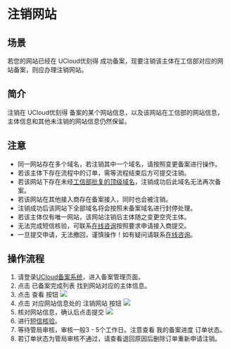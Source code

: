 

# 注销网站

## 场景

若您的网站已经在 UCloud优刻得 成功备案，现要注销该主体在工信部对应的网站备案，则应办理注销网站。

## 简介

注销在 UCloud优刻得 备案的某个网站信息，以及该网站在工信部的网站信息，主体信息和其他未注销的网站信息仍然保留。

## 注意

- 同一网站存在多个域名，若注销其中一个域名，请按照变更备案进行操作。 
- 若该主体下存在流程中的订单，需等流程结束后方可提交注销。
- 若该网站下存在未经[工信部批复的顶级域名](http://域名.信息/)，注销成功后此域名无法再次备案。 
- 若该网站在其他接入商存在备案接入，同时也会被注销。
- 注销成功后该网站下全部域名将会按照未备案域名进行封停处理。
- 若该主体仅有唯一网站，该网站注销后主体随之变更空壳主体。
- 无法完成短信核验，可联系[在线咨询](https://spt.ucloud.cn/30002)按照要求申请接入商提交。
- 一旦提交申请，无法撤回，谨慎操作！如有疑问请联系[在线咨询](https://spt.ucloud.cn/30002)。 

## 操作流程

1. 请登录[UCloud备案系统](https://console.ucloud.cn/icp)，进入备案管理页面。  
2. 点击 已备案完成列表 找到网站对应的主体信息。 
3. 点击 查看 按钮 
   ![](/images/guidance/注销网站1.png)
4. 点击 对应网站信息处的 注销网站 按钮 
   ![](/images/guidance/注销网站2.png)
5. 核对网站信息，确认后点击提交
   ![](/images/guidance/注销网站3.png)
6. 进行[短信核验](https://docs.ucloud.cn/beian1/guidance/guidance2)。
7. 等待管局审核，审核一般3 - 5个工作日。注意查看 我的备案进度 订单状态。  
8. 若订单状态为管局审核不通过，请查看退回原因后删除订单重新申请注销。